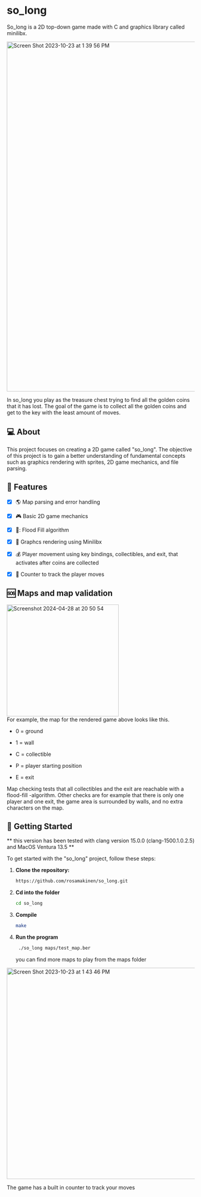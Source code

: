 # so_long
So_long is a 2D top-down game made with C and graphics library called minilibx.

<img width="939" alt="Screen Shot 2023-10-23 at 1 39 56 PM" src="https://github.com/rosamakinen/so_long/assets/112611789/b73b4246-cd3f-4095-81a5-90766ca972c5">

In so_long you play as the treasure chest trying to find all the golden coins that it has lost. The goal of the game is to collect all the golden coins and get to the key with the least amount of moves.

## :computer: About

This project focuses on creating a 2D game called "so_long". The objective of this project is to gain a better understanding of fundamental concepts such as graphics rendering with sprites, 2D game mechanics, and file parsing.


## :space_invader: Features
- [x] :earth_americas: Map parsing and error handling
- [x] :video_game: Basic 2D game mechanics
- [x] 🌊: Flood Fill algorithm
- [x] :memo: Graphcs rendering using Minilibx
- [x] :moneybag: Player movement using key bindings, collectibles, and exit, that activates after coins are collected
- [x] :checkered_flag: Counter to track the player moves


## 🆘 Maps and map validation

<img width="300" alt="Screenshot 2024-04-28 at 20 50 54" src="https://github.com/rosamakinen/so_long/assets/112611789/9dd143a8-32a9-403d-b67d-e74bee36d466"> <br>
For example, the map for the rendered game above looks like this. 

- 0 = ground

- 1 = wall

- C = collectible

- P = player starting position

- E = exit

Map checking tests that all collectibles and the exit are reachable with a flood-fill -algorithm. Other checks are for example that there is only one player and one exit, the game area is surrounded by walls, and no extra characters on the map.

## :rocket: Getting Started
** this version has been tested with clang version 15.0.0 (clang-1500.1.0.2.5) and MacOS Ventura 13.5 ** 

To get started with the "so_long" project, follow these steps:

1. **Clone the repository:**

   ```bash
   https://github.com/rosamakinen/so_long.git
   ```

2. **Cd into the folder**
   ```bash
   cd so_long
   ```

3. **Compile**
   ```bash
   make
   ```

4. **Run the program**
   ```bash
    ./so_long maps/test_map.ber
   ```
   you can find more maps to play from the maps folder

<img width="567" alt="Screen Shot 2023-10-23 at 1 43 46 PM" src="https://github.com/rosamakinen/so_long/assets/112611789/94d1ee59-56d7-416a-b178-f65438949f30">

The game has a built in counter to track your moves
